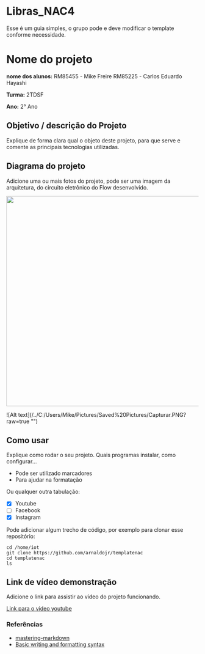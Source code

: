 # Libras_NAC4

Esse é um guia simples, o grupo pode e deve modificar o template conforme necessidade. 

# Nome do projeto

**nome dos alunos:** 
RM85455 - Mike Freire
RM85225 - Carlos Eduardo Hayashi 


**Turma:**
 2TDSF
 
 
**Ano:**
 2° Ano
## Objetivo / descrição do Projeto

Explique de forma clara qual o objeto deste projeto, para que serve e comente as principais tecnologias utilizadas. 

## Diagrama do projeto

Adicione uma ou mais fotos do projeto, pode ser uma imagem da arquitetura, do circuito eletrônico do Flow desenvolvido. 

<img src="file:///C:/Users/Mike/Pictures/Saved%20Pictures/Capturar.PNG" width="550">

![Alt text](/../<branch name>C:/Users/Mike/Pictures/Saved%20Pictures/Capturar.PNG?raw=true "")

## Como usar 

Explique como rodar o seu projeto. Quais programas instalar, como configurar... 

* Pode ser utilizado marcadores
* Para ajudar na formatação

Ou qualquer outra tabulação:

- [x] Youtube
- [ ] Facebook 
- [x] Instagram

Pode adicionar algum trecho de código, por exemplo para clonar esse repositório:

    cd /home/iot
    git clone https://github.com/arnaldojr/templatenac
    cd templatenac
    ls


## Link de vídeo demonstração

Adicione o link para assistir ao vídeo do projeto funcionando.

[Link para o video youtube](https://www.youtube.com/watch?v=xva71wynxS0)


### Referências 

* [mastering-markdown](https://guides.github.com/features/mastering-markdown/)
* [Basic writing and formatting syntax](https://docs.github.com/en/github/writing-on-github/getting-started-with-writing-and-formatting-on-github/basic-writing-and-formatting-syntax)
